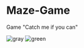 # Maze-Game
Game "Catch me if you can"

![gray](https://user-images.githubusercontent.com/42369579/46135201-56d6fb00-c24d-11e8-94e5-292df461ac70.gif)
![green](https://user-images.githubusercontent.com/42369579/46135339-9f8eb400-c24d-11e8-8bad-23581c2d7fd2.gif)
